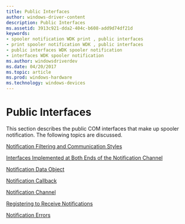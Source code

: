```yaml
---
title: Public Interfaces
author: windows-driver-content
description: Public Interfaces
ms.assetid: 3913c921-dda2-404c-b608-add9d74df21d
keywords:
- spooler notification WDK print , public interfaces
- print spooler notification WDK , public interfaces
- public interfaces WDK spooler notification
- interfaces WDK spooler notification
ms.author: windowsdriverdev
ms.date: 04/20/2017
ms.topic: article
ms.prod: windows-hardware
ms.technology: windows-devices
---
```


# Public Interfaces





This section describes the public COM interfaces that make up spooler notification. The following topics are discussed.

[Notification Filtering and Communication Styles](notification-filtering-and-communication-styles.md)

[Interfaces Implemented at Both Ends of the Notification Channel](interfaces-implemented-at-both-ends-of-the-notification-channel.md)

[Notification Data Object](notification-data-object.md)

[Notification Callback](notification-callback.md)

[Notification Channel](notification-channel.md)

[Registering to Receive Notifications](registering-to-receive-notifications.md)

[Notification Errors](notification-errors.md)

 

 




